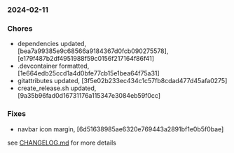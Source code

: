### 2024-02-11

### Chores
+ dependencies updated, [bea7a99385e9c68566a9184367d0fcb090275578], [e179f487b2df4951988f59c0156f217164f86f41]
+ .devcontainer formatted, [1e664edb25ccd1a4d0bfe77cb15e1bea64f75a31]
+ gitattributes updated, [3f5e02b233ec434c1c57fb8cdad477d45afa0275]
+ create_release.sh updated, [9a35b96fad0d16731176a115347e3084eb59f0cc]

### Fixes
+ navbar icon margin, [6d51638985ae6320e769443a2891bf1e0b5f0bae]

see <a href='https://github.com/mrjackwills/staticpi_vue/blob/main/CHANGELOG.md'>CHANGELOG.md</a> for more details
